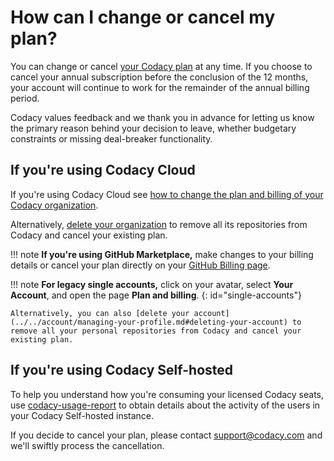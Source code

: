 # How can I change or cancel my plan?

You can change or cancel [your Codacy plan](https://www.codacy.com/pricing) at any time. If you choose to cancel your annual subscription before the conclusion of the 12 months, your account will continue to work for the remainder of the annual billing period.

Codacy values feedback and we thank you in advance for letting us know the primary reason behind your decision to leave, whether budgetary constraints or missing deal-breaker functionality.

## If you're using Codacy Cloud

If you're using Codacy Cloud see [how to change the plan and billing of your Codacy organization](../../organizations/changing-your-plan-and-billing.md).

Alternatively, [delete your organization](../../organizations/what-are-synced-organizations.md#deleting-an-organization) to remove all its repositories from Codacy and cancel your existing plan.

!!! note
    **If you're using GitHub Marketplace,** make changes to your billing details or cancel your plan directly on your [GitHub Billing page](https://github.com/settings/billing).

!!! note
    **For legacy single accounts,** click on your avatar, select **Your Account**, and open the page **Plan and billing**.
    {: id="single-accounts"}

    Alternatively, you can also [delete your account](../../account/managing-your-profile.md#deleting-your-account) to remove all your personal repositories from Codacy and cancel your existing plan.

## If you're using Codacy Self-hosted

To help you understand how you're consuming your licensed Codacy seats, use [<span class="skip-vale">codacy-usage-report</span>](https://github.com/codacy/codacy-usage-report) to obtain details about the activity of the users in your Codacy Self-hosted instance.

If you decide to cancel your plan, please contact <support@codacy.com> and we'll swiftly process the cancellation.

